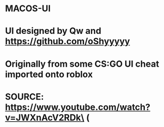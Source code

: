 # MACOS-UI

# UI designed by Qw and https://github.com/oShyyyyy


# Originally from some CS:GO UI cheat imported onto roblox 
# SOURCE: https://www.youtube.com/watch?v=JWXnAcV2RDk\ (


